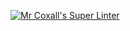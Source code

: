 [![Mr Coxall's Super Linter](https://github.com/ICS3U-Programming-TamerZ/Unit1-03-Python/actions/)](https://github.com/ICS3U-Programming-TamerZ/Unit1-03-Python/actions/)
